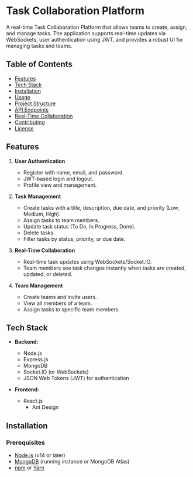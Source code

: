

# Task Collaboration Platform

A real-time Task Collaboration Platform that allows teams to create, assign, and manage tasks. The application supports real-time updates via WebSockets, user authentication using JWT, and provides a robust UI for managing tasks and teams.

## Table of Contents

- [Features](#features)
- [Tech Stack](#tech-stack)
- [Installation](#installation)
- [Usage](#usage)
- [Project Structure](#project-structure)
- [API Endpoints](#api-endpoints)
- [Real-Time Collaboration](#real-time-collaboration)
- [Contributing](#contributing)
- [License](#license)

## Features

1. **User Authentication**
   - Register with name, email, and password.
   - JWT-based login and logout.
   - Profile view and management.

2. **Task Management**
   - Create tasks with a title, description, due date, and priority (Low, Medium, High).
   - Assign tasks to team members.
   - Update task status (To Do, In Progress, Done).
   - Delete tasks.
   - Filter tasks by status, priority, or due date.

3. **Real-Time Collaboration**
   - Real-time task updates using WebSockets/Socket.IO.
   - Team members see task changes instantly when tasks are created, updated, or deleted.

4. **Team Management**
   - Create teams and invite users.
   - View all members of a team.
   - Assign tasks to specific team members.

## Tech Stack

- **Backend:**
  - Node.js
  - Express.js
  - MongoDB
  - Socket.IO (or WebSockets)
  - JSON Web Tokens (JWT) for authentication

- **Frontend:**
  - React.js
    - Ant Design


## Installation

### Prerequisites

- [Node.js](https://nodejs.org/) (v14 or later)
- [MongoDB](https://www.mongodb.com/) (running instance or MongoDB Atlas)
- [npm](https://www.npmjs.com/) or [Yarn](https://yarnpkg.com/)


